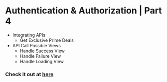 # Authentication & Authorization | Part 4

- Integrating APIs
  - Get Exclusive Prime Deals
- API Call Possible Views
  - Handle Success View
  - Handle Failure View
  - Handle Loading View


### Check it out at [here](https://primedealssuk.ccbp.tech/)
